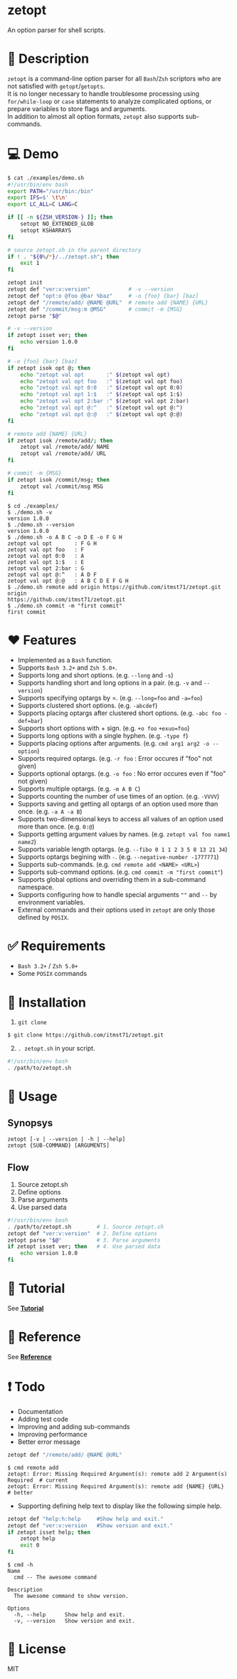 # zetopt
An option parser for shell scripts.

# :memo: Description
`zetopt` is a command-line option parser for all `Bash`/`Zsh` scriptors who are not satisfied with `getopt`/`getopts`.  
It is no longer necessary to handle troublesome processing using `for/while-loop` or `case` statements to analyze complicated options,
or prepare variables to store flags and arguments.  
In addition to almost all option formats, `zetopt` also supports sub-commands.

# :computer: Demo

```bash
$ cat ./examples/demo.sh
#!/usr/bin/env bash
export PATH="/usr/bin:/bin"
export IFS=$' \t\n'
export LC_ALL=C LANG=C

if [[ -n ${ZSH_VERSION-} ]]; then
    setopt NO_EXTENDED_GLOB
    setopt KSHARRAYS
fi

# source zetopt.sh in the parent directory
if ! . "${0%/*}/../zetopt.sh"; then
    exit 1
fi

zetopt init
zetopt def "ver:v:version"            # -v --version
zetopt def "opt:o @foo @bar %baz"     # -o {foo} {bar} [baz]
zetopt def "/remote/add/ @NAME @URL"  # remote add {NAME} {URL}
zetopt def "/commit/msg:m @MSG"       # commit -m {MSG}
zetopt parse "$@"

# -v --version
if zetopt isset ver; then
    echo version 1.0.0
fi

# -o {foo} {bar} [baz]
if zetopt isok opt @; then
    echo "zetopt val opt       :" $(zetopt val opt)
    echo "zetopt val opt foo   :" $(zetopt val opt foo)
    echo "zetopt val opt 0:0   :" $(zetopt val opt 0:0)
    echo "zetopt val opt 1:$   :" $(zetopt val opt 1:$)
    echo "zetopt val opt 2:bar :" $(zetopt val opt 2:bar)
    echo "zetopt val opt @:^   :" $(zetopt val opt @:^)
    echo "zetopt val opt @:@   :" $(zetopt val opt @:@)
fi

# remote add {NAME} {URL}
if zetopt isok /remote/add/; then
    zetopt val /remote/add/ NAME
    zetopt val /remote/add/ URL
fi

# commit -m {MSG}
if zetopt isok /commit/msg; then
    zetopt val /commit/msg MSG
fi
```
```console
$ cd ./examples/
$ ./demo.sh -v
version 1.0.0
$ ./demo.sh --version
version 1.0.0
$ ./demo.sh -o A B C -o D E -o F G H
zetopt val opt       : F G H
zetopt val opt foo   : F
zetopt val opt 0:0   : A
zetopt val opt 1:$   : E
zetopt val opt 2:bar : G
zetopt val opt @:^   : A D F
zetopt val opt @:@   : A B C D E F G H
$ ./demo.sh remote add origin https://github.com/itmst71/zetopt.git
origin
https://github.com/itmst71/zetopt.git
$ ./demo.sh commit -m "first commit"
first commit
```

# :heart: Features
* Implemented as a `Bash` function.
* Supports `Bash 3.2+` and `Zsh 5.0+`.
* Supports long and short options. (e.g. `--long` and `-s`)
* Supports handling short and long options in a pair. (e.g. `-v` and `--version`)
* Supports specifying optargs by =. (e.g. `--long=foo` and `-a=foo`)
* Supports clustered short options. (e.g. `-abcdef`)
* Supports placing optargs after clustered short options. (e.g. `-abc foo -def=bar`)
* Supports short options with + sign. (e.g. `+o foo` `+exuo=foo`)
* Supports long options with a single hyphen. (e.g. `-type f`)
* Supports placing options after arguments. (e.g. `cmd arg1 arg2 -o --option`)
* Supports required optargs. (e.g. `-r foo` : Error occures if "foo" not given)
* Supports optional optargs. (e.g. `-o foo` : No error occures even if "foo" not given)
* Supports multiple optargs. (e.g. `-m A B C`)
* Supports counting the number of use times of an option. (e.g. `-VVVV`)
* Supports saving and getting all optargs of an option used more than once. (e.g. `-a A -a B`)
* Supports two-dimensional keys to access all values of an option used more than once. (e.g. `0:@`)
* Supports getting argument values by names. (e.g. `zetopt val foo name1 name2`)
* Supports variable length optargs. (e.g. `--fibo 0 1 1 2 3 5 8 13 21 34`)
* Supports optargs begining with `-`. (e.g. `--negative-number -1777771`)
* Supports sub-commands. (e.g. `cmd remote add <NAME> <URL>`)
* Supports sub-command options. (e.g. `cmd commit -m "first commit"`)
* Supports global options and overriding them in a sub-command namespace.
* Supports configuring how to handle special arguments `""` and `--` by environment variables.
* External commands and their options used in `zetopt` are only those defined by `POSIX`.

# :white_check_mark: Requirements
* `Bash 3.2+` / `Zsh 5.0+`
* Some `POSIX` commands

# :floppy_disk: Installation
1. `git clone`
```console
$ git clone https://github.com/itmst71/zetopt.git
```

2. `. zetopt.sh` in your script.
```bash
#!/usr/bin/env bash
. /path/to/zetopt.sh
```

# :wrench: Usage
## Synopsys
```
zetopt [-v | --version | -h | --help]
zetopt {SUB-COMMAND} [ARGUMENTS]
```

## Flow
1. Source zetopt.sh
2. Define options
3. Parse arguments
4. Use parsed data

```bash
#!/usr/bin/env bash
. /path/to/zetopt.sh        # 1. Source zetopt.sh
zetopt def "ver:v:version"  # 2. Define options
zetopt parse "$@"           # 3. Parse arguments
if zetopt isset ver; then   # 4. Use parsed data
    echo version 1.0.0
fi
```

# :speech_balloon: Tutorial
See **[Tutorial](./docs/tutorial.md)**

# :page_with_curl: Reference
See **[Reference](./docs/reference.md)**

# :exclamation: Todo
* Documentation
* Adding test code
* Improving and adding sub-commands
* Improving performance
* Better error message

```bash
zetopt def "/remote/add/ @NAME @URL"
```
```console
$ cmd remote add
zetopt: Error: Missing Required Argument(s): remote add 2 Argument(s) Required  # current
zetopt: Error: Missing Required Argument(s): remote add {NAME} {URL}            # better
```

* Supporting defining help text to display like the following simple help.  

```bash
zetopt def "help:h:help     #Show help and exit."
zetopt def "ver:v:version   #Show version and exit."
if zetopt isset help; then
    zetopt help
    exit 0
fi
```
```console
$ cmd -h
Name
  cmd -- The awesome command

Description
  The awesome command to show version.

Options
  -h, --help      Show help and exit.
  -v, --version   Show version and exit.
```

# :seedling: License
MIT
